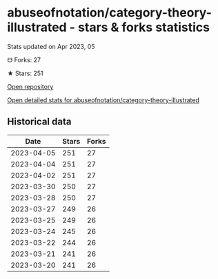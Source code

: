 # abuseofnotation/category-theory-illustrated - stars & forks statistics

Stats updated on Apr 2023, 05

☋ Forks: 27

★ Stars: 251

[Open repository](https://github.com/abuseofnotation/category-theory-illustrated)

[Open detailed stats for abuseofnotation/category-theory-illustrated](https://reviewgithub.com/rep/abuseofnotation/category-theory-illustrated)

## Historical data
| Date | Stars | Forks |
|------|-------|-------|
| 2023-04-05 | 251 | 27 | 
| 2023-04-04 | 251 | 27 | 
| 2023-04-02 | 251 | 27 | 
| 2023-03-30 | 250 | 27 | 
| 2023-03-28 | 250 | 27 | 
| 2023-03-27 | 249 | 26 | 
| 2023-03-25 | 249 | 26 | 
| 2023-03-24 | 245 | 26 | 
| 2023-03-22 | 244 | 26 | 
| 2023-03-21 | 241 | 26 | 
| 2023-03-20 | 241 | 26 | 

